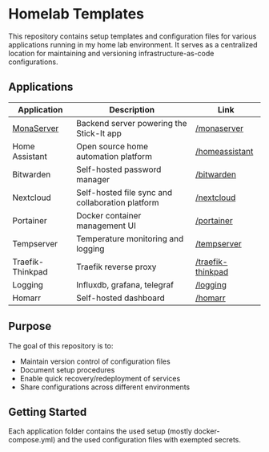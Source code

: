 # Homelab Templates

This repository contains setup templates and configuration files for various applications running in my home lab environment. It serves as a centralized location for maintaining and versioning infrastructure-as-code configurations.

## Applications

| Application | Description | Link |
|-------------|-------------|------|
| [MonaServer](https://github.com/lr101/MonaServer) | Backend server powering the Stick-It app | [/monaserver](./MonaServer) |
| Home Assistant | Open source home automation platform | [/homeassistant](./homeassistant) |
| Bitwarden | Self-hosted password manager | [/bitwarden](./bitwarden) |
| Nextcloud | Self-hosted file sync and collaboration platform | [/nextcloud](./nextcloud) |
| Portainer | Docker container management UI | [/portainer](./portainer) |
| Tempserver | Temperature monitoring and logging | [/tempserver](./tempserver) |
| Traefik-Thinkpad | Traefik reverse proxy | [/traefik-thinkpad](./traefik-thinkpad) |
| Logging | Influxdb, grafana, telegraf | [/logging](./logging) | 
| Homarr | Self-hosted dashboard | [/homarr](./homarr) | 


## Purpose

The goal of this repository is to:
- Maintain version control of configuration files
- Document setup procedures
- Enable quick recovery/redeployment of services
- Share configurations across different environments

## Getting Started

Each application folder contains the used setup (mostly docker-compose.yml) and the used configuration files with exempted secrets.
